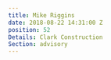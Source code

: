 ```yaml
---
title: Mike Riggins
date: 2018-08-22 14:31:00 Z
position: 52
Details: Clark Construction
Section: advisory
---
```



